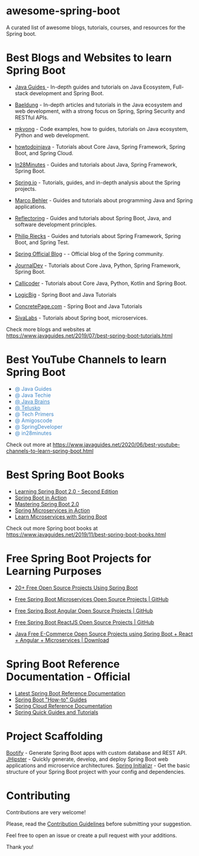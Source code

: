 # awesome-spring-boot
A curated list of awesome blogs, tutorials, courses, and resources for the Spring boot.

# Best Blogs and Websites to learn Spring Boot
* <a href="https://www.javaguides.net/p/spring-boot-tutorial.html" target="_blank">Java Guides </a> -  In-depth guides and tutorials on Java Ecosystem, Full-stack development and Spring Boot.
* <a href="https://www.baeldung.com/spring-boot">Baeldung</a> - In-depth articles and tutorials in the Java ecosystem and web development, with a strong focus on Spring, Spring Security and RESTful APIs.
* <a href="https://www.mkyong.com/tutorials/spring-boot-tutorials/">mkyong</a> - Code examples, how to guides, tutorials on Java ecosystem, Python and web development.
* <a href="https://howtodoinjava.com/spring-boot-tutorials" target="_blank">howtodoinjava</a> - Tutorials about Core Java, Spring Framework, Spring Boot, and Spring Cloud.
* <a href="https://www.springboottutorial.com/">In28Minutes</a> - Guides and tutorials about Java, Spring Framework, Spring Boot.
* <a href="https://spring.io/guides" target="_blank">Spring.io</a> - Tutorials, guides, and in-depth analysis about the Spring projects.
* <a href="https://www.marcobehler.com/guides" target="_blank">Marco Behler</a> - Guides and tutorials about programming Java and Spring applications. 
* <a href="https://reflectoring.io/" target="_blank">Reflectoring</a> - Guides and tutorials about Spring Boot, Java, and software development principles.
* <a href="https://rieckpil.de/category/spring-framework/" target="_blank">Philip Riecks</a> - Guides and tutorials about Spring Framework, Spring Boot, and Spring Test.
* <a href="https://spring.io/blog" rel="nofollow">Spring Official Blog</a> - - Official blog of the Spring community.

* <a href="https://www.journaldev.com/7969/spring-boot-tutorial" target="_blank">JournalDev</a> - Tutorials about Core Java, Python, Spring Framework, Spring Boot.
* <a href="https://www.callicoder.com/categories/spring-boot/" target="_blank">Callicoder</a> - Tutorials about Core Java, Python, Kotlin and Spring Boot.
* <a href="https://www.logicbig.com/tutorials/spring-framework/spring-boot.html" target="_blank">LogicBig</a> - Spring Boot and Java Tutorials
* <a href="https://www.concretepage.com/spring-boot/" target="_blank">ConcretePage.com</a> - Spring Boot and Java Tutorials 
* <a href="https://www.sivalabs.in/categories/springboot/" target="_blank">SivaLabs</a> - Tutorials about Spring boot, microservices.

Check more blogs and websites at https://www.javaguides.net/2019/07/best-spring-boot-tutorials.html

# Best YouTube Channels to learn Spring Boot
* <a href="https://www.youtube.com/c/JavaGuides/playlists" style="background: transparent; color: #3d85c6; text-decoration-line: none;" target="_blank">@ Java Guides</a>
* <a href="https://www.youtube.com/channel/UCORuRdpN2QTCKnsuEaeK-kQ" style="background: transparent; color: #3d85c6; text-decoration-line: none;" target="_blank">@ Java Techie</a>
* <a href="https://www.youtube.com/channel/UCYt1sfh5464XaDBH0oH_o7Q" style="background: transparent; color: #3d85c6;" target="_blank">@ Java Brains</a>
* <a href="https://www.youtube.com/channel/UC59K-uG2A5ogwIrHw4bmlEg" style="background: transparent; color: #3d85c6;" target="_blank">@ Telusko</a>
* <a href="https://www.youtube.com/channel/UCB12jjYsYv-eipCvBDcMbXw" style="background: transparent; color: #3d85c6; text-decoration-line: none;" target="_blank">@ Tech Primers</a>
* <a href="https://www.youtube.com/channel/UC2KfmYEM4KCuA1ZurravgYw" style="background: transparent; color: #3d85c6; text-decoration-line: none;" target="_blank">@ Amigoscode</a>
* <a href="https://www.youtube.com/channel/UC7yfnfvEUlXUIfm8rGLwZdA" style="background: transparent; color: #3d85c6; text-decoration-line: none;" target="_blank">@ SpringDeveloper</a>
* <a href="https://www.youtube.com/channel/UCLz7LG4YVi7_iyk4yOARcxA" style="background: transparent; color: #3d85c6; text-decoration-line: none;" target="_blank">@ in28minutes</a>

Check out more at https://www.javaguides.net/2020/06/best-youtube-channels-to-learn-spring-boot.html
 
# Best Spring Boot Books
* <a href="https://www.amazon.com/Learning-Spring-Boot-2-0-microservices/dp/1786463784" target="_blank">Learning Spring Boot 2.0 - Second Edition</a>
* <a href="https://www.amazon.com/Spring-Boot-Action-Craig-Walls/dp/1617292540" target="_blank">Spring Boot in Action</a>
* <a href="https://www.amazon.com/Mastering-Spring-Boot-2-0-cloud-native/dp/1787127567" target="_blank">Mastering Spring Boot 2.0</a>
* <a href="https://www.amazon.in/Spring-Microservices-Action-John-Carnell/dp/1617293989" target="_blank">Spring Microservices in Action</a>
* <a href="https://www.amazon.in/Learn-Microservices-Spring-Boot-Practical/dp/1484231643" target="_blank">Learn Microservices with Spring Boot</a>

Check out more Spring boot books at https://www.javaguides.net/2019/11/best-spring-boot-books.html

# Free Spring Boot Projects for Learning Purposes
* <a href="https://www.javaguides.net/2018/10/free-open-source-projects-using-spring-boot.html" target="_blank">20+ Free Open Source Projects Using Spring Boot</a>
  
* <a href="https://www.javaguides.net/2020/06/free-spring-boot-microservices-open-source-projects-github.html" target="_blank">Free Spring Boot Microservices Open Source Projects | GitHub </a>

* <a href="https://www.javaguides.net/2020/06/free-spring-boot-angular-open-source-projects-github.html" target="_blank">Free Spring Boot Angular Open Source Projects | GitHub</a>

* <a href="https://www.javaguides.net/2020/08/free-spring-boot-reactjs-open-source-projects-github.html" target="_blank">Free Spring Boot ReactJS Open Source Projects | GitHub </a>

* <a href="https://www.javaguides.net/2021/02/java-free-e-commerce-open-source-projects.html" target="_blank">Java Free E-Commerce Open Source Projects using Spring Boot + React + Angular + Microservices | Download </a>

# Spring Boot Reference Documentation - Official

* <a href="https://docs.spring.io/spring-boot/docs/current/reference/htmlsingle/" target="_blank">Latest Spring Boot Reference Documentation</a>
* <a href="https://docs.spring.io/spring-boot/docs/current/reference/htmlsingle/#howto" target="_blank">Spring Boot "How-to" Guides</a>
* <a href="https://docs.spring.io/spring-cloud/docs/current/reference/html/" target="_blank">Spring Cloud Reference Documentation</a>
* <a href="https://spring.io/guides" target="_blank">Spring Quick Guides and Tutorials</a>

# Project Scaffolding
<a href="https://bootify.io" rel="nofollow">Bootify</a> - Generate Spring Boot apps with custom database and REST API.
<a href="https://www.jhipster.tech/" rel="nofollow">JHipster</a> - Quickly generate, develop, and deploy Spring Boot web applications and microservice architectures.
<a href="https://start.spring.io/" rel="nofollow">Spring Initializr</a> - Get the basic structure of your Spring Boot project with your config and dependencies.

# Contributing
Contributions are very welcome!

Please, read the <a href="https://github.com/RameshMF/awesome-spring-boot/blob/main/CONTRIBUTING.md" target="_blank">Contribution Guidelines</a> before submitting your suggestion.

Feel free to open an issue or create a pull request with your additions.

Thank you!


